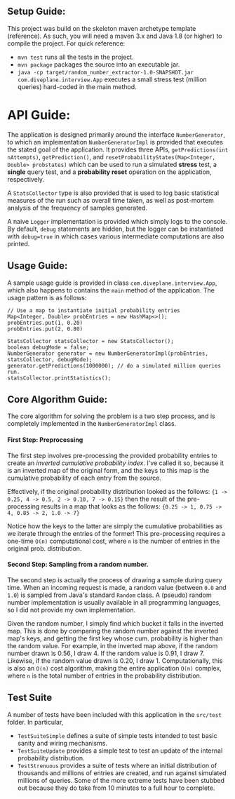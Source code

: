 ## Setup Guide:
This project was build on the skeleton maven archetype template (reference). As such, you will need a maven 3.x and Java 1.8 (or higher) to compile the project. For quick reference:
- `mvn test` runs all the tests in the project.
- `mvn package` packages the source into an executable jar.
- `java -cp target/random_number_extractor-1.0-SNAPSHOT.jar com.diveplane.interview.App` executes a small stress test (million queries) hard-coded in the main method.

# API Guide:
The application is designed primarily around the interface `NumberGenerator`, to which an implementation `NumberGeneratorImpl` is provided that executes the stated goal of the application. It provides three APIs, `getPredictions(int nAttempts)`, `getPrediction()`, and `resetProbabilityStates(Map<Integer, Double> probstates)` which can be used to run a simulated **stress** test, a **single** query test, and a **probability reset** operation on the application, respectively.

A `StatsCollector` type is also provided that is used to log basic statistical measures of the run such as overall time taken, as well as post-mortem analysis of the frequency of samples generated.

A naive `Logger` implementation is provided which simply logs to the console. By default, `debug` statements are hidden, but the logger can be instantiated with `debug=true` in which cases various intermediate computations are also printed.

## Usage Guide:
A sample usage guide is provided in class `com.diveplane.interview.App`, which also happens to contains the `main` method of the application. The usage pattern is as follows:
```
// Use a map to instantiate initial probability entries
Map<Integer, Double> probEntries = new HashMap<>();
probEntries.put(1, 0.20)
probEntries.put(2, 0.80)

StatsCollector statsCollector = new StatsCollector();
boolean debugMode = false;
NumberGenerator generator = new NumberGeneratorImpl(probEntries, statsCollector, debugMode);
generator.getPredictions(1000000); // do a simulated million queries run.
statsCollector.printStatistics();
```
## Core Algorithm Guide:

The core algorithm for solving the problem is a two step process, and is completely implemented in the `NumberGeneratorImpl` class.

#### First Step: Preprocessing
The first step involves pre-processing the provided probability entries to create an *inverted cumulative probability index*. I've called it so, because it is an inverted map of the original form, and the keys to this map is the cumulative probability  of each entry from the source.

Effectively, if the original probability distribution looked as the follows:
```{1 -> 0.25, 4 -> 0.5, 2 -> 0.10, 7 -> 0.15}```
then the result of the pre-processing results in a map that looks as the follows:
```{0.25 -> 1, 0.75 -> 4, 0.85 -> 2, 1.0 -> 7}```

Notice how the keys to the latter are simply the cumulative probabilities as we iterate through the entries of the former! This pre-processing requires a one-time `O(n)` computational cost, where `n` is the number of entries in the original prob. distribution.

#### Second Step: Sampling from a random number.
The second step is actually the process of drawing a sample during query time. When an incoming request is made, a random value (between `0.0` and `1.0`) is sampled from Java's standard `Random` class. A (pseudo) random number implementation is usually available in all programming languages, so I did not provide my own implementation.

Given the random number, I simply find which bucket it falls in the inverted map. This is done by comparing the random number against the inverted map's keys, and getting the first key whose cum. probability is higher than the random value. For example, in the inverted map above, if the random number drawn is 0.56, I draw 4. If the random value is 0.91, I draw 7. Likewise, if the random value drawn is 0.20, I draw 1. Computationally, this is also an `O(n)` cost algorithm, making the entire application `O(n)` complex, where `n` is the total number of entries in the probability distribution.

## Test Suite
A number of tests have been included with this application in the `src/test` folder. In particular,
- `TestSuiteSimple` defines a suite of simple tests intended to test basic sanity and wiring mechanisms.
- `TestSuiteUpdate` provides a simple test to test an update of the internal probability distribution.
- `TestStrenuous` provides a suite of tests where an initial distribution of thousands and millions of entries are created, and run against simulated millions of queries. Some of the more extreme tests have been stubbed out because they do take from 10 minutes to a full hour to complete.

